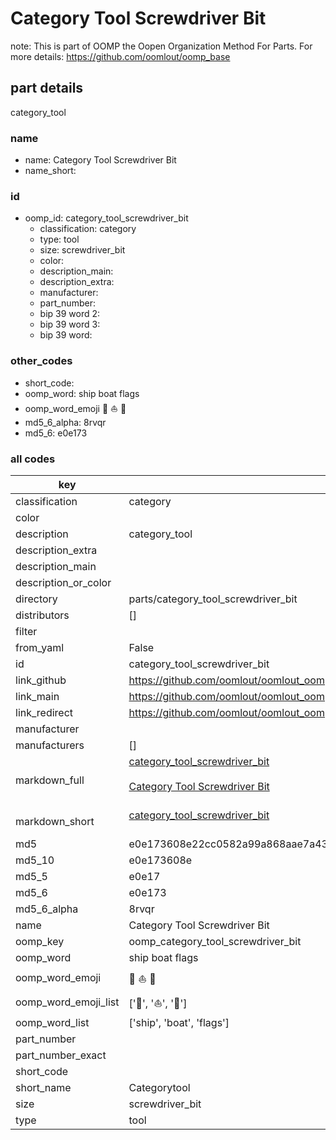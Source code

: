 # Category Tool Screwdriver Bit  

note: This is part of OOMP the Oopen Organization Method For Parts. For more details: https://github.com/oomlout/oomp_base

##  part details
  



category_tool



### name
* name: Category Tool Screwdriver Bit
* name_short: 
### id
* oomp_id: category_tool_screwdriver_bit
  * classification: category
  * type: tool
  * size: screwdriver_bit
  * color: 
  * description_main: 
  * description_extra: 
  * manufacturer: 
  * part_number: 
  * bip 39 word 2: 
  * bip 39 word 3: 
  * bip 39 word: 

### other_codes
* short_code: 
* oomp_word: ship boat flags
* oomp_word_emoji :ship: :boat: :flags:
* md5_6_alpha: 8rvqr
* md5_6: e0e173









### all codes 
| key | value |  
| --- | --- |  
| classification | category |  
| color |  |  
| description | category_tool |  
| description_extra |  |  
| description_main |  |  
| description_or_color |   |  
| directory | parts/category_tool_screwdriver_bit |  
| distributors | [] |  
| filter |  |  
| from_yaml | False |  
| id | category_tool_screwdriver_bit |  
| link_github | https://github.com/oomlout/oomlout_oomp_version_1_messy/tree/main/parts/category_tool_screwdriver_bit |  
| link_main | https://github.com/oomlout/oomlout_oomp_version_1_messy/tree/main/parts/category_tool_screwdriver_bit |  
| link_redirect | https://github.com/oomlout/oomlout_oomp_version_1_messy/tree/main/parts/category_tool_screwdriver_bit |  
| manufacturer |  |  
| manufacturers | [] |  
| markdown_full | [category_tool_screwdriver_bit](none)<br>[](none)<br>[Category Tool Screwdriver Bit](none)<br><br> |  
| markdown_short | [category_tool_screwdriver_bit](none)<br><br> |  
| md5 | e0e173608e22cc0582a99a868aae7a43 |  
| md5_10 | e0e173608e |  
| md5_5 | e0e17 |  
| md5_6 | e0e173 |  
| md5_6_alpha | 8rvqr |  
| name | Category Tool Screwdriver Bit |  
| oomp_key | oomp_category_tool_screwdriver_bit |  
| oomp_word | ship boat flags |  
| oomp_word_emoji | :ship: :boat: :flags: |  
| oomp_word_emoji_list | [':ship:', ':boat:', ':flags:'] |  
| oomp_word_list | ['ship', 'boat', 'flags'] |  
| part_number |  |  
| part_number_exact |  |  
| short_code |  |  
| short_name | Categorytool |  
| size | screwdriver_bit |  
| type | tool |  
